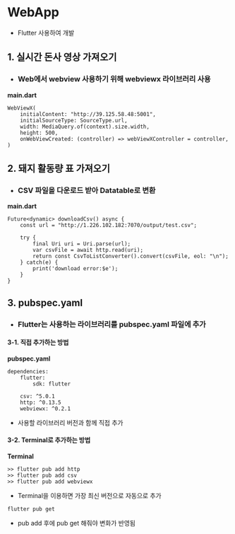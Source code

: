 # WebApp
- Flutter 사용하여 개발

## 1. 실시간 돈사 영상 가져오기
- ### Web에서 webview 사용하기 위해 **webviewx** 라이브러리 사용

**main.dart**
```
WebViewX(
    initialContent: "http://39.125.58.48:5001",
    initialSourceType: SourceType.url,
    width: MediaQuery.of(context).size.width,
    height: 500,
    onWebViewCreated: (controller) => webViewXController = controller,
)
```

## 2. 돼지 활동량 표 가져오기
- ### CSV 파일을 다운로드 받아 Datatable로 변환

**main.dart**
```
Future<dynamic> downloadCsv() async {
    const url = "http://1.226.102.182:7070/output/test.csv";

    try {
        final Uri uri = Uri.parse(url);
        var csvFile = await http.read(uri);
        return const CsvToListConverter().convert(csvFile, eol: "\n");
    } catch(e) {
        print('download error:$e');
    }
}
```

## 3. pubspec.yaml
- ### Flutter는 사용하는 라이브러리를 pubspec.yaml 파일에 추가

#### 3-1. 직접 추가하는 방법
**pubspec.yaml**
```
dependencies:
    flutter:
        sdk: flutter

    csv: ^5.0.1
    http: ^0.13.5
    webviewx: ^0.2.1
```
- 사용할 라이브러리 버전과 함께 직접 추가

#### 3-2. Terminal로 추가하는 방법
**Terminal**
```
>> flutter pub add http
>> flutter pub add csv
>> flutter pub add webviewx
```
- Terminal을 이용하면 가장 최신 버전으로 자동으로 추가
```
flutter pub get
```
- pub add 후에 pub get 해줘야 변화가 반영됨
